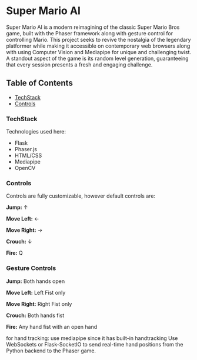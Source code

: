 # **Super Mario AI**

Super Mario AI is a modern reimagining of the classic Super Mario Bros game, built with the Phaser framework along with gesture control for controlling Mario. This project seeks to revive the nostalgia of the legendary platformer while making it accessible on contemporary web browsers along with using Computer Vision and Mediapipe for unique and challenging twist. A standout aspect of the game is its random level generation, guaranteeing that every session presents a fresh and engaging challenge.


## **Table of Contents**

- [TechStack](#TeckStack)
- [Controls](#Controls)

### TechStack

Technologies used here:

- Flask
- Phaser.js
- HTML/CSS
- Mediapipe
- OpenCV

### Controls

Controls are fully customizable, however default controls are:

**Jump:** ↑

**Move Left:** ←

**Move Right:** →

**Crouch:** ↓

**Fire:** Q

### Gesture Controls


**Jump:** Both hands open

**Move Left:** Left Fist only

**Move Right:** Right Fist only

**Crouch:** Both hands fist

**Fire:** Any hand fist with an open hand


<!-- ----------------------------added by priyanka------------------------------ -->

for hand tracking: use mediapipe since it has built-in handtracking
Use WebSockets or Flask-SocketIO to send real-time hand positions from the Python backend to the Phaser game.
